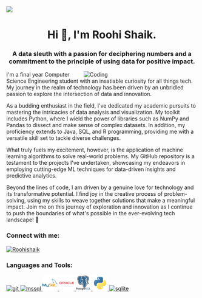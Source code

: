
<img src=![facets-of-data-analytics](https://github.com/Roohishaik/RoohiShaik/assets/94975857/739240ef-b284-41c6-8042-9a597ae6bc6f)>
<h1 align="center">Hi 👋, I'm Roohi Shaik.</h1> 
<h3 align="center">A data sleuth with a passion for deciphering numbers and a commitment to the principle of using data for positive impact.</h3>
<img align="right" alt="Coding" width="300" src="https://cdn.dribbble.com/users/2646423/screenshots/5507196/computer.gif">

I'm a final year Computer Science Engineering student with an insatiable curiosity for all things tech. My journey in the realm of technology has been driven by an unbridled passion to explore the intersection of data and innovation.

As a budding enthusiast in the field, I've dedicated my academic pursuits to mastering the intricacies of data analysis and visualization. My toolkit includes Python, where I wield the power of libraries such as NumPy and Pandas to dissect and make sense of complex datasets. In addition, my proficiency extends to Java, SQL, and R programming, providing me with a versatile skill set to tackle diverse challenges.

What truly fuels my excitement, however, is the application of machine learning algorithms to solve real-world problems. My GitHub repository is a testament to the projects I've undertaken, showcasing my endeavors in employing cutting-edge ML techniques for data-driven insights and predictive analytics.

Beyond the lines of code, I am driven by a genuine love for technology and its transformative potential. I find joy in the creative process of problem-solving, using my skills to weave together solutions that make a meaningful impact. Join me on this journey of exploration and innovation as I continue to push the boundaries of what's possible in the ever-evolving tech landscape! 🚀

<h3 align="left">Connect with me:</h3>
<p align="left">
<a href="http://www.linkedin.com/in/roohi-s"target="blank"><img align="center"src="https://raw.githubusercontent.com/rahuldkjain/github-profile-readme-generator/master/src/images/icons/Social/linked-in-alt.svg" alt="Roohishaik" height="30" width="40" /></a> 
</p>

<h3 align="left">Languages and Tools:</h3>
<p align="left"> <a href="https://git-scm.com/" target="_blank"> <img src="https://www.vectorlogo.zone/logos/git-scm/git-scm-icon.svg" alt="git" width="40" height="40"/> </a> <a href="https://www.microsoft.com/en-us/sql-server" target="_blank"> <img src="https://www.svgrepo.com/show/303229/microsoft-sql-server-logo.svg" alt="mssql" width="40" height="40"/> </a> <a href="https://www.mysql.com/" target="_blank"> <img src="https://raw.githubusercontent.com/devicons/devicon/master/icons/mysql/mysql-original-wordmark.svg" alt="mysql" width="40" height="40"/> </a> <a href="https://www.oracle.com/" target="_blank"> <img src="https://raw.githubusercontent.com/devicons/devicon/master/icons/oracle/oracle-original.svg" alt="oracle" width="40" height="40"/> </a> <a href="https://www.postgresql.org" target="_blank"> <img src="https://raw.githubusercontent.com/devicons/devicon/master/icons/postgresql/postgresql-original-wordmark.svg" alt="postgresql" width="40" height="40"/> </a> <a href="https://www.python.org" target="_blank"> <img src="https://raw.githubusercontent.com/devicons/devicon/master/icons/python/python-original.svg" alt="python" width="40" height="40"/> </a> <a href="https://www.sqlite.org/" target="_blank"> <img src="https://www.vectorlogo.zone/logos/sqlite/sqlite-icon.svg" alt="sqlite" width="40" height="40"/> </a> </p>








<!--
**Roohishaik/RoohiShaik** is a ✨ _special_ ✨ repository because its `README.md` (this file) appears on your GitHub profile.

Here are some ideas to get you started:

- 🔭 I’m currently working on ...
- 🌱 I’m currently learning ...
- 👯 I’m looking to collaborate on ...
- 🤔 I’m looking for help with ...
- 💬 Ask me about ...
- 📫 How to reach me: ...
- 😄 Pronouns: ...
- ⚡ Fun fact: ...
-->
